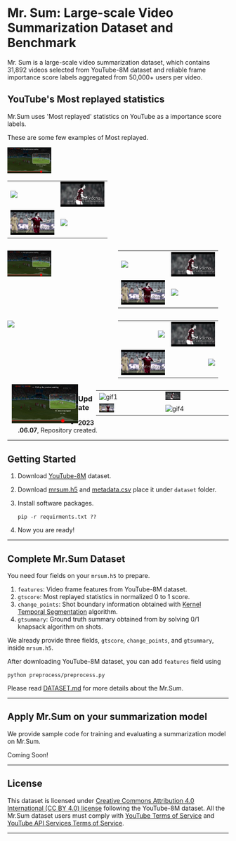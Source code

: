 # Mr. Sum: Large-scale Video Summarization Dataset and Benchmark

Mr. Sum is a large-scale video summarization dataset, which contains 31,892 videos selected from YouTube-8M dataset and reliable frame importance score labels aggregated from 50,000+ users per video.  

## YouTube's Most replayed statistics
Mr.Sum uses 'Most replayed' statistics on YouTube as a importance score labels.

<!-- <img src="images/most_replayed.jpeg" alt="Example of Most replayed" width="300" height="200"> -->

These are some few examples of Most replayed.
<!-- <img src="images/AC_sparta_all_gif_resized.gif" alt="Example of Soccer game Most replayed" width="200" height="250"> -->

<!-- **In this repository,**

1. We provide meta data and most replayed labels for 31,892 videos in [dataset](dataset) folder.

2. We provide Most replayed crawler enabling expansion of our dataset.

3. We provide sample codes to apply Mr.Sum dataset on a video summarization model. -->



<p align="left">
  <img src="images/most_replayed.jpeg" width="100" />
</p>

<p align="left">
<table>
  <tr>
    <td><img src="images/AC_sparta_1_gif.gif" width="100" /></td>
    <td><img src="images/AC_sparta_2_gif.gif" width="100" /></td>
  </tr>
  <tr>
    <td><img src="images/AC_sparta_3_gif.gif" width="100" /></td>
    <td><img src="images/AC_sparta_4_gif.gif" width="100" /></td>
  </tr>
</table>
</p>

<div style="display:flex;">
  <div style="flex:1;">
    <p align="left">
      <img src="images/most_replayed.jpeg" width="100" />
    </p>
  </div>
  <div style="flex:1;">
    <table>
      <tr>
        <td><img src="images/AC_sparta_1_gif.gif" width="100" /></td>
        <td><img src="images/AC_sparta_2_gif.gif" width="100" /></td>
      </tr>
      <tr>
        <td><img src="images/AC_sparta_3_gif.gif" width="100" /></td>
        <td><img src="images/AC_sparta_4_gif.gif" width="100" /></td>
      </tr>
    </table>
  </div>
</div>

<div style="display:flex;">
  <div style="flex:1;">
    <p align="left">
      <img src=c width="100" />
    </p>
  </div>
  <div style="flex:1;text-align:right;">
    <table>
      <tr>
        <td><img src="images/AC_sparta_1_gif.gif" width="100" /></td>
        <td><img src="images/AC_sparta_2_gif.gif" width="100" /></td>
      </tr>
      <tr>
        <td><img src="images/AC_sparta_3_gif.gif" width="100" /></td>
        <td><img src="images/AC_sparta_4_gif.gif" width="100" /></td>
      </tr>
    </table>
  </div>
</div>

<div>
  <img src="images/most_replayed.jpeg" alt="image" style="float:left;width:30%;margin-left:10px;">
  <table style="float:right;width:60%;">
    <tr>
      <td><img src="images/AC_sparta_1_gif.gif" alt="gif1" width="25%"></td>
      <td><img src="images/AC_sparta_2_gif.gif" alt="gif2" width="25%"></td>
    </tr>
    <tr>
      <td><img src="images/AC_sparta_3_gif.gif" alt="gif3" width="25%"></td>
      <td><img src="images/AC_sparta_4_gif.gif" alt="gif4" width="25%"></td>
    </tr>
  </table>
</div>



### Update
- **2023.06.07**, Repository created.


----
## Getting Started

1. Download [YouTube-8M](https://research.google.com/youtube8m/) dataset.

2. Download [mrsum.h5](https://drive.google.com/file/d/1N_W1Z0MiN2sra2P9zhh7ZFgzN1OpHNVL/view?usp=sharing) and [metadata.csv](https://drive.google.com/file/d/1GhUSEzPif5h2sUtHsSK9zn4qlEqeKcgY/view?usp=sharing) place it under `dataset` folder.

3. Install software packages.
    ```
    pip -r requirments.txt ??
    ```
4. Now you are ready!

----
## Complete Mr.Sum Dataset

You need four fields on your `mrsum.h5` to prepare.

1. `features`: Video frame features from YouTube-8M dataset.
2. `gtscore`: Most replayed statistics in normalized 0 to 1 score.
3. `change_points`: Shot boundary information obtained with [Kernel Temporal Segmentation](https://github.com/TatsuyaShirakawa/KTS) algorithm.
4. `gtsummary`: Ground truth summary obtained from by solving 0/1 knapsack algorithm on shots.

We already provide three fields, `gtscore`, `change_points`, and `gtsummary`, inside `mrsum.h5`. 

After downloading YouTube-8M dataset, you can add `features` field using
```
python preprocess/preprocess.py
```

Please read [DATASET.md](dataset/DATASET.md) for more details about the Mr.Sum.

----
## Apply Mr.Sum on your summarization model

We provide sample code for training and evaluating a summarization model on Mr.Sum.

Coming Soon!

----
## License
This dataset is licensed under [Creative Commons Attribution 4.0 International (CC BY 4.0) license](https://creativecommons.org/licenses/by/4.0/) following the YouTube-8M dataset. All the Mr.Sum dataset users must comply with [YouTube Terms of Service](https://www.youtube.com/static?template=terms) and [YouTube API Services Terms of Service](https://developers.google.com/youtube/terms/api-services-terms-of-service#agreement).


----
